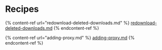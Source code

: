 # Recipes

{% content-ref url="redownload-deleted-downloads.md" %}
[redownload-deleted-downloads.md](redownload-deleted-downloads.md)
{% endcontent-ref %}

{% content-ref url="adding-proxy.md" %}
[adding-proxy.md](adding-proxy.md)
{% endcontent-ref %}
